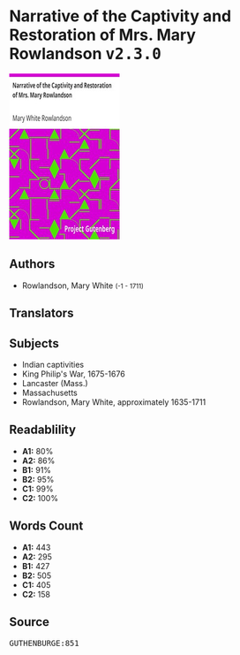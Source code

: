 # Narrative of the Captivity and Restoration of Mrs. Mary Rowlandson <kbd>v2.3.0</kbd>

![](./cover.medium.jpg "")

## Authors


 - Rowlandson, Mary White <small>(-1 - 1711)</small>

## Translators



## Subjects


 - Indian captivities
 - King Philip's War, 1675-1676
 - Lancaster (Mass.)
 - Massachusetts
 - Rowlandson, Mary White, approximately 1635-1711

## Readablility


 - **A1:** 80%
 - **A2:** 86%
 - **B1:** 91%
 - **B2:** 95%
 - **C1:** 99%
 - **C2:** 100%

## Words Count


 - **A1:** 443
 - **A2:** 295
 - **B1:** 427
 - **B2:** 505
 - **C1:** 405
 - **C2:** 158

## Source


<kbd>GUTHENBURGE:851</kbd>
